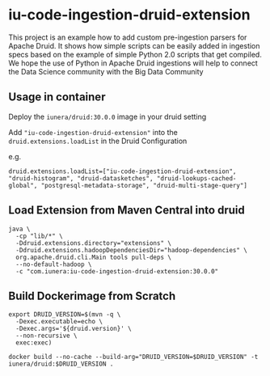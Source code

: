 # iu-code-ingestion-druid-extension

This project is an example how to add custom pre-ingestion parsers for Apache Druid.
It shows how simple scripts can be easily added in ingestion specs based on the example of simple Python 2.0 scripts that get compiled.
We hope the use of Python in Apache Druid ingestions will help to connect the Data Science community with the Big Data Community


## Usage in container

Deploy the `iunera/druid:30.0.0` image in your druid setting

Add `"iu-code-ingestion-druid-extension"` into the `druid.extensions.loadList` in the Druid Configuration

e.g.
```
druid.extensions.loadList=["iu-code-ingestion-druid-extension", "druid-histogram", "druid-datasketches", "druid-lookups-cached-global", "postgresql-metadata-storage", "druid-multi-stage-query"]
```

## Load Extension from Maven Central into druid

```
java \
  -cp "lib/*" \
  -Ddruid.extensions.directory="extensions" \
  -Ddruid.extensions.hadoopDependenciesDir="hadoop-dependencies" \
  org.apache.druid.cli.Main tools pull-deps \
  --no-default-hadoop \
  -c "com.iunera:iu-code-ingestion-druid-extension:30.0.0"
```

## Build Dockerimage from Scratch

```
export DRUID_VERSION=$(mvn -q \
  -Dexec.executable=echo \
  -Dexec.args='${druid.version}' \
  --non-recursive \
  exec:exec)

docker build --no-cache --build-arg="DRUID_VERSION=$DRUID_VERSION" -t iunera/druid:$DRUID_VERSION .
```
